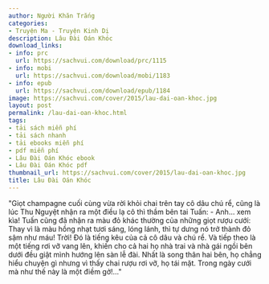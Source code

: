 ```yaml
---
author: Người Khăn Trắng
categories:
- Truyện Ma - Truyện Kinh Dị
description: Lâu Đài Oán Khóc
download_links:
- info: prc
  url: https://sachvui.com/download/prc/1115
- info: mobi
  url: https://sachvui.com/download/mobi/1183
- info: epub
  url: https://sachvui.com/download/epub/1184
image: https://sachvui.com/cover/2015/lau-dai-oan-khoc.jpg
layout: post
permalink: /lau-dai-oan-khoc.html
tags:
- tải sách miễn phí
- tải sách nhanh
- tải ebooks miễn phí
- pdf miễn phí
- Lâu Đài Oán Khóc ebook
- Lâu Đài Oán Khóc pdf
thumbnail_url: https://sachvui.com/cover/2015/lau-dai-oan-khoc.jpg
title: Lâu Đài Oán Khóc
---
```


 <div class="item-desc text-justify"> "Giọt champagne cuối cùng vừa rời khỏi chai trên tay cô dâu chú rể, cũng là lúc Thu Nguyệt nhận ra một điều lạ cô thì thầm bên tai Tuấn: - Anh... xem kìa! Tuấn cũng đã nhận ra màu đỏ khác thường của những giọt rượu cưới: Thay vì là màu hồng nhạt tươi sáng, lóng lánh, thì tự dưng nó trở thành đỏ sậm như máu! Trời! Đó là tiếng kêu của cả cô dâu và chú rể. Và tiếp theo là một tiếng rơi vỡ vang lên, khiến cho cả hai họ nhà trai và nhà gái ngồi bên dưới đều giật mình hướng lên sàn lễ đài. Nhất là song thân hai bên, họ chẳng hiểu chuyện gì nhưng vì thấy chai rượu rơi vỡ, họ tái mặt. Trong ngày cưới mà như thế này là một điềm gở!..." </div>